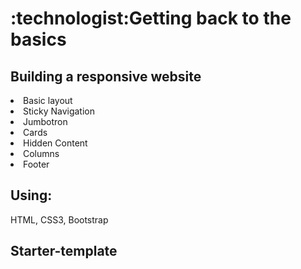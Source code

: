 <h1>:technologist:Getting back to the basics</h1>

<h2>Building a responsive website</h2> 
<li>Basic layout</li>
<li>Sticky Navigation</li>
<li>Jumbotron</li>
<li>Cards</li>
<li>Hidden Content</li>
<li>Columns</li>
<li>Footer</li>

<h2>Using:</h2>
HTML, CSS3, Bootstrap

<h2>Starter-template</h2>
<a href="arobl034.github.io/website-start/>Template</a>
